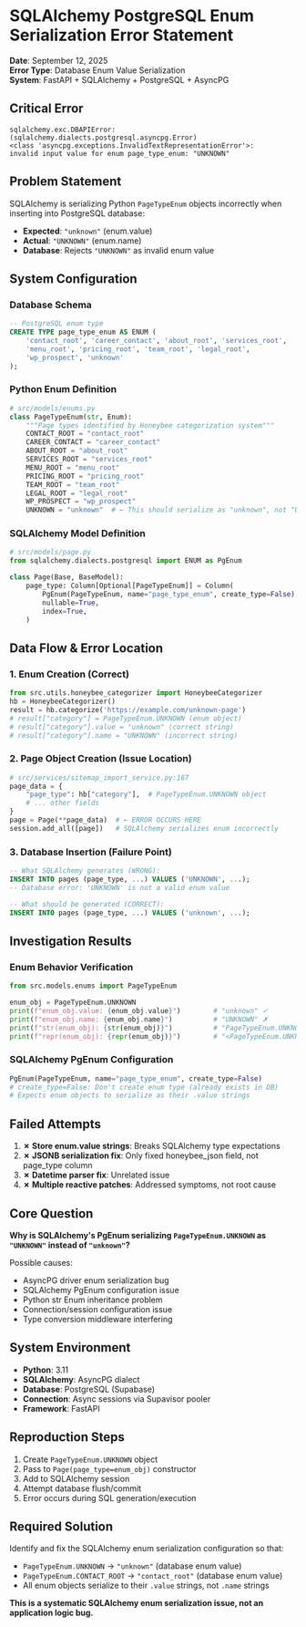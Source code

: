 # SQLAlchemy PostgreSQL Enum Serialization Error Statement

**Date**: September 12, 2025  
**Error Type**: Database Enum Value Serialization  
**System**: FastAPI + SQLAlchemy + PostgreSQL + AsyncPG  

## **Critical Error**

```
sqlalchemy.exc.DBAPIError: (sqlalchemy.dialects.postgresql.asyncpg.Error) 
<class 'asyncpg.exceptions.InvalidTextRepresentationError'>: 
invalid input value for enum page_type_enum: "UNKNOWN"
```

## **Problem Statement**

SQLAlchemy is serializing Python `PageTypeEnum` objects incorrectly when inserting into PostgreSQL database:
- **Expected**: `"unknown"` (enum.value)
- **Actual**: `"UNKNOWN"` (enum.name)  
- **Database**: Rejects `"UNKNOWN"` as invalid enum value

## **System Configuration**

### **Database Schema**
```sql
-- PostgreSQL enum type
CREATE TYPE page_type_enum AS ENUM (
    'contact_root', 'career_contact', 'about_root', 'services_root', 
    'menu_root', 'pricing_root', 'team_root', 'legal_root', 
    'wp_prospect', 'unknown'
);
```

### **Python Enum Definition**
```python
# src/models/enums.py
class PageTypeEnum(str, Enum):
    """Page types identified by Honeybee categorization system"""
    CONTACT_ROOT = "contact_root"
    CAREER_CONTACT = "career_contact"
    ABOUT_ROOT = "about_root"
    SERVICES_ROOT = "services_root"
    MENU_ROOT = "menu_root"
    PRICING_ROOT = "pricing_root"
    TEAM_ROOT = "team_root"
    LEGAL_ROOT = "legal_root"
    WP_PROSPECT = "wp_prospect"
    UNKNOWN = "unknown"  # ← This should serialize as "unknown", not "UNKNOWN"
```

### **SQLAlchemy Model Definition**
```python
# src/models/page.py
from sqlalchemy.dialects.postgresql import ENUM as PgEnum

class Page(Base, BaseModel):
    page_type: Column[Optional[PageTypeEnum]] = Column(
        PgEnum(PageTypeEnum, name="page_type_enum", create_type=False),
        nullable=True,
        index=True,
    )
```

## **Data Flow & Error Location**

### **1. Enum Creation (Correct)**
```python
from src.utils.honeybee_categorizer import HoneybeeCategorizer
hb = HoneybeeCategorizer()
result = hb.categorize('https://example.com/unknown-page')
# result["category"] = PageTypeEnum.UNKNOWN (enum object)
# result["category"].value = "unknown" (correct string)
# result["category"].name = "UNKNOWN" (incorrect string)
```

### **2. Page Object Creation (Issue Location)**
```python
# src/services/sitemap_import_service.py:167
page_data = {
    "page_type": hb["category"],  # PageTypeEnum.UNKNOWN object
    # ... other fields
}
page = Page(**page_data)  # ← ERROR OCCURS HERE
session.add_all([page])   # SQLAlchemy serializes enum incorrectly
```

### **3. Database Insertion (Failure Point)**
```sql
-- What SQLAlchemy generates (WRONG):
INSERT INTO pages (page_type, ...) VALUES ('UNKNOWN', ...);
-- Database error: 'UNKNOWN' is not a valid enum value

-- What should be generated (CORRECT):
INSERT INTO pages (page_type, ...) VALUES ('unknown', ...);
```

## **Investigation Results**

### **Enum Behavior Verification**
```python
from src.models.enums import PageTypeEnum

enum_obj = PageTypeEnum.UNKNOWN
print(f"enum_obj.value: {enum_obj.value}")        # "unknown" ✓
print(f"enum_obj.name: {enum_obj.name}")          # "UNKNOWN" ✗
print(f"str(enum_obj): {str(enum_obj)}")          # "PageTypeEnum.UNKNOWN" ✗
print(f"repr(enum_obj): {repr(enum_obj)}")        # "<PageTypeEnum.UNKNOWN: 'unknown'>" ✓
```

### **SQLAlchemy PgEnum Configuration**
```python
PgEnum(PageTypeEnum, name="page_type_enum", create_type=False)
# create_type=False: Don't create enum type (already exists in DB)
# Expects enum objects to serialize as their .value strings
```

## **Failed Attempts**

1. **✗ Store enum.value strings**: Breaks SQLAlchemy type expectations
2. **✗ JSONB serialization fix**: Only fixed honeybee_json field, not page_type column
3. **✗ Datetime parser fix**: Unrelated issue
4. **✗ Multiple reactive patches**: Addressed symptoms, not root cause

## **Core Question**

**Why is SQLAlchemy's PgEnum serializing `PageTypeEnum.UNKNOWN` as `"UNKNOWN"` instead of `"unknown"`?**

Possible causes:
- AsyncPG driver enum serialization bug
- SQLAlchemy PgEnum configuration issue  
- Python str Enum inheritance problem
- Connection/session configuration issue
- Type conversion middleware interfering

## **System Environment**
- **Python**: 3.11
- **SQLAlchemy**: AsyncPG dialect
- **Database**: PostgreSQL (Supabase)
- **Connection**: Async sessions via Supavisor pooler
- **Framework**: FastAPI

## **Reproduction Steps**
1. Create `PageTypeEnum.UNKNOWN` object
2. Pass to `Page(page_type=enum_obj)` constructor  
3. Add to SQLAlchemy session
4. Attempt database flush/commit
5. Error occurs during SQL generation/execution

## **Required Solution**
Identify and fix the SQLAlchemy enum serialization configuration so that:
- `PageTypeEnum.UNKNOWN` → `"unknown"` (database enum value)
- `PageTypeEnum.CONTACT_ROOT` → `"contact_root"` (database enum value)
- All enum objects serialize to their `.value` strings, not `.name` strings

**This is a systematic SQLAlchemy enum serialization issue, not an application logic bug.**